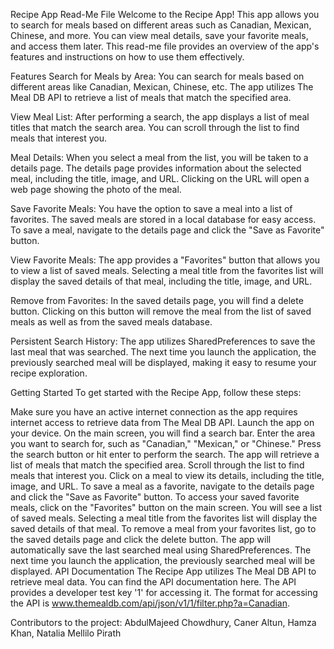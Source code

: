 Recipe App Read-Me File
Welcome to the Recipe App! This app allows you to search for meals based on different areas such as Canadian, Mexican, Chinese, and more. You can view meal details, save your favorite meals, and access them later. This read-me file provides an overview of the app's features and instructions on how to use them effectively.

Features
Search for Meals by Area: You can search for meals based on different areas like Canadian, Mexican, Chinese, etc. The app utilizes The Meal DB API to retrieve a list of meals that match the specified area.

View Meal List: After performing a search, the app displays a list of meal titles that match the search area. You can scroll through the list to find meals that interest you.

Meal Details: When you select a meal from the list, you will be taken to a details page. The details page provides information about the selected meal, including the title, image, and URL. Clicking on the URL will open a web page showing the photo of the meal.

Save Favorite Meals: You have the option to save a meal into a list of favorites. The saved meals are stored in a local database for easy access. To save a meal, navigate to the details page and click the "Save as Favorite" button.

View Favorite Meals: The app provides a "Favorites" button that allows you to view a list of saved meals. Selecting a meal title from the favorites list will display the saved details of that meal, including the title, image, and URL.

Remove from Favorites: In the saved details page, you will find a delete button. Clicking on this button will remove the meal from the list of saved meals as well as from the saved meals database.

Persistent Search History: The app utilizes SharedPreferences to save the last meal that was searched. The next time you launch the application, the previously searched meal will be displayed, making it easy to resume your recipe exploration.

Getting Started
To get started with the Recipe App, follow these steps:

Make sure you have an active internet connection as the app requires internet access to retrieve data from The Meal DB API.
Launch the app on your device.
On the main screen, you will find a search bar. Enter the area you want to search for, such as "Canadian," "Mexican," or "Chinese."
Press the search button or hit enter to perform the search. The app will retrieve a list of meals that match the specified area.
Scroll through the list to find meals that interest you. Click on a meal to view its details, including the title, image, and URL.
To save a meal as a favorite, navigate to the details page and click the "Save as Favorite" button.
To access your saved favorite meals, click on the "Favorites" button on the main screen. You will see a list of saved meals.
Selecting a meal title from the favorites list will display the saved details of that meal.
To remove a meal from your favorites list, go to the saved details page and click the delete button.
The app will automatically save the last searched meal using SharedPreferences. The next time you launch the application, the previously searched meal will be displayed.
API Documentation
The Recipe App utilizes The Meal DB API to retrieve meal data. You can find the API documentation here. The API provides a developer test key '1' for accessing it. The format for accessing the API is www.themealdb.com/api/json/v1/1/filter.php?a=Canadian.

Contributors to the project:
AbdulMajeed Chowdhury, Caner Altun, Hamza Khan, Natalia Mellilo Pirath

